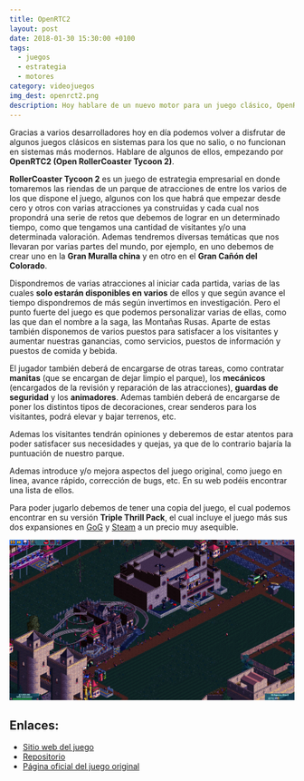 ```yaml
---
title: OpenRTC2
layout: post
date: 2018-01-30 15:30:00 +0100
tags:
  - juegos
  - estrategia
  - motores
category: videojuegos
img_dest: openrct2.png
description: Hoy hablare de un nuevo motor para un juego clásico, OpenRTC2 (Open RollerCoaster Tycoon 2), un simulador de parques de atracciones.
---
```


Gracias a varios desarrolladores hoy en día podemos volver a disfrutar de algunos juegos clásicos en sistemas para los que no salio, o no funcionan en sistemas más modernos. Hablare de algunos de ellos, empezando por **OpenRTC2 (Open RollerCoaster Tycoon 2)**.

**RollerCoaster Tycoon 2** es un juego de estrategia empresarial en donde tomaremos las riendas de un parque de atracciones de entre los varios de los que dispone el juego, algunos con los que habrá que empezar desde cero y otros con varias atracciones ya construidas y cada cual nos propondrá una serie de retos que debemos de lograr en un determinado tiempo, como que tengamos una cantidad de visitantes y/o una determinada valoración. Ademas tendremos diversas temáticas que nos llevaran por varias partes del mundo, por ejemplo, en uno debemos de crear uno en la **Gran Muralla china** y en otro en el **Gran Cañón del Colorado**.

Dispondremos de varias atracciones al iniciar cada partida, varias de las cuales **solo estarán disponibles en varios** de ellos y que según avance el tiempo dispondremos de más según invertimos en investigación. Pero el punto fuerte del juego es que podemos personalizar varias de ellas, como las que dan el nombre a la saga, las Montañas Rusas. Aparte de estas también disponemos de varios puestos para satisfacer a los visitantes y aumentar nuestras ganancias, como servicios, puestos de información y puestos de comida y bebida.

El jugador también deberá de encargarse de otras tareas, como contratar **manitas** (que se encargan de dejar limpio el parque), los **mecánicos** (encargados de la revisión y reparación de las atracciones), **guardas de seguridad** y los **animadores**. Ademas también deberá de encargarse de poner los distintos tipos de decoraciones, crear senderos para los visitantes, podrá elevar y bajar terrenos, etc.

Ademas los visitantes tendrán opiniones y deberemos de estar atentos para poder satisfacer sus necesidades y quejas, ya que de lo contrario bajaría la puntuación de nuestro parque.

Ademas introduce y/o mejora aspectos del juego original, como juego en linea, avance rápido, corrección de bugs, etc. En su web podéis encontrar una lista de ellos.

Para poder jugarlo debemos de tener una copia del juego, el cual podemos encontrar en su versión **Triple Thrill Pack**, el cual incluye el juego más sus dos expansiones en [GoG](https://www.gog.com/game/rollercoaster_tycoon_2) y [Steam](http://store.steampowered.com/app/285330/RollerCoaster_Tycoon_2_Triple_Thrill_Pack/) a un precio muy asequible.

![Pantalla de juego](/img/juegos/openrct2-pantalla.png)

## Enlaces:
* [Sitio web del juego](http://openrct2.org/)
* [Repositorio](http://github.com/OpenRCT2/OpenRCT2)
* [Página oficial del juego original](http://www.rollercoastertycoon.com/rollercoaster-tycoon-2-triple-thrill-pack/)
